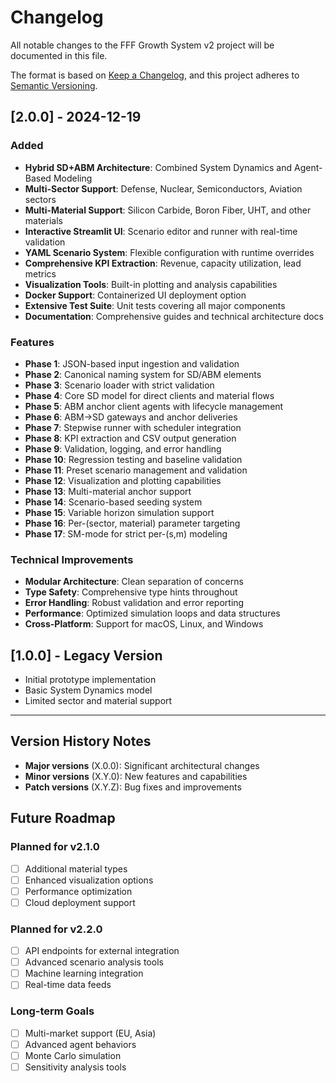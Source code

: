 # Changelog

All notable changes to the FFF Growth System v2 project will be documented in this file.

The format is based on [Keep a Changelog](https://keepachangelog.com/en/1.0.0/),
and this project adheres to [Semantic Versioning](https://semver.org/spec/v2.0.0.html).

## [2.0.0] - 2024-12-19

### Added
- **Hybrid SD+ABM Architecture**: Combined System Dynamics and Agent-Based Modeling
- **Multi-Sector Support**: Defense, Nuclear, Semiconductors, Aviation sectors
- **Multi-Material Support**: Silicon Carbide, Boron Fiber, UHT, and other materials
- **Interactive Streamlit UI**: Scenario editor and runner with real-time validation
- **YAML Scenario System**: Flexible configuration with runtime overrides
- **Comprehensive KPI Extraction**: Revenue, capacity utilization, lead metrics
- **Visualization Tools**: Built-in plotting and analysis capabilities
- **Docker Support**: Containerized UI deployment option
- **Extensive Test Suite**: Unit tests covering all major components
- **Documentation**: Comprehensive guides and technical architecture docs

### Features
- **Phase 1**: JSON-based input ingestion and validation
- **Phase 2**: Canonical naming system for SD/ABM elements
- **Phase 3**: Scenario loader with strict validation
- **Phase 4**: Core SD model for direct clients and material flows
- **Phase 5**: ABM anchor client agents with lifecycle management
- **Phase 6**: ABM→SD gateways and anchor deliveries
- **Phase 7**: Stepwise runner with scheduler integration
- **Phase 8**: KPI extraction and CSV output generation
- **Phase 9**: Validation, logging, and error handling
- **Phase 10**: Regression testing and baseline validation
- **Phase 11**: Preset scenario management and validation
- **Phase 12**: Visualization and plotting capabilities
- **Phase 13**: Multi-material anchor support
- **Phase 14**: Scenario-based seeding system
- **Phase 15**: Variable horizon simulation support
- **Phase 16**: Per-(sector, material) parameter targeting
- **Phase 17**: SM-mode for strict per-(s,m) modeling

### Technical Improvements
- **Modular Architecture**: Clean separation of concerns
- **Type Safety**: Comprehensive type hints throughout
- **Error Handling**: Robust validation and error reporting
- **Performance**: Optimized simulation loops and data structures
- **Cross-Platform**: Support for macOS, Linux, and Windows

## [1.0.0] - Legacy Version

- Initial prototype implementation
- Basic System Dynamics model
- Limited sector and material support

---

## Version History Notes

- **Major versions** (X.0.0): Significant architectural changes
- **Minor versions** (X.Y.0): New features and capabilities
- **Patch versions** (X.Y.Z): Bug fixes and improvements

## Future Roadmap

### Planned for v2.1.0
- [ ] Additional material types
- [ ] Enhanced visualization options
- [ ] Performance optimization
- [ ] Cloud deployment support

### Planned for v2.2.0
- [ ] API endpoints for external integration
- [ ] Advanced scenario analysis tools
- [ ] Machine learning integration
- [ ] Real-time data feeds

### Long-term Goals
- [ ] Multi-market support (EU, Asia)
- [ ] Advanced agent behaviors
- [ ] Monte Carlo simulation
- [ ] Sensitivity analysis tools
